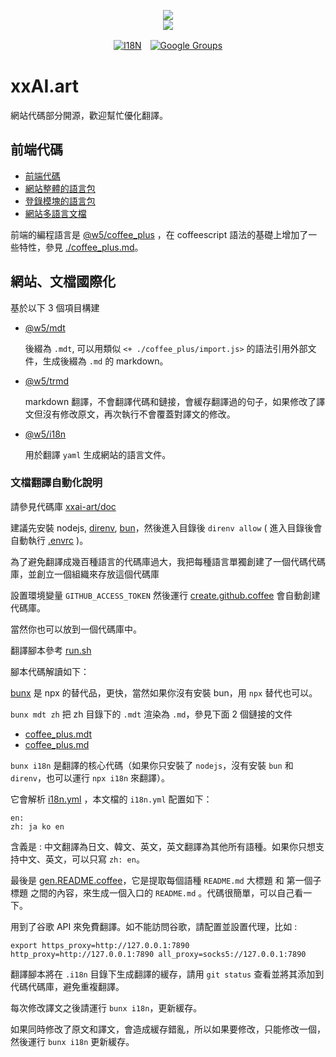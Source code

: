 [‼️]: ✏️README.mdt

<p align="center"><a href="https://xxai.art"><img src="https://cdn.jsdelivr.net/gh/xxai-art/doc/logo.svg"/></a><br/><a href="https://xxai.art"><img src="https://cdn.jsdelivr.net/gh/xxai-art/doc/xxai.svg"/></a></p><p align="center"><a href="https://github.com/xxai-art/doc#readme"><img alt="I18N" src="https://cdn.jsdelivr.net/gh/wactax/img/t.svg"/></a>　<a href="https://groups.google.com/u/0/g/xxai-art"><img alt="Google Groups" src="https://cdn.jsdelivr.net/gh/wactax/img/g-groups.svg"/></a></p>

# xxAI.art

網站代碼部分開源，歡迎幫忙優化翻譯。

## 前端代碼

* [前端代碼](https://github.com/xxai-art/web)
* [網站整體的語言包](https://github.com/xxai-art/web/tree/main/i18n)
* [登錄模塊的語言包](https://github.com/wacpkg/user/tree/main/ui.i18n)
* [網站多語言文檔](https://github.com/xxai-doc)

前端的編程語言是 [@w5/coffee_plus](http://npmjs.com/@w5/coffee_plus) ，在 coffeescript 語法的基礎上增加了一些特性，參見 [./coffee_plus.md](./coffee_plus.md)。

## 網站、文檔國際化

基於以下 3 個項目構建

* [@w5/mdt](https://www.npmjs.com/package/@w5/mdt)

  後綴為 `.mdt`, 可以用類似 `<+ ./coffee_plus/import.js>` 的語法引用外部文件，生成後綴為 `.md` 的 markdown。

* [@w5/trmd](https://www.npmjs.com/package/@w5/trmd)

  markdown 翻譯，不會翻譯代碼和鏈接，會緩存翻譯過的句子，如果修改了譯文但沒有修改原文，再次執行不會覆蓋對譯文的修改。

* [@w5/i18n](https://www.npmjs.com/package/@w5/i18n)

  用於翻譯 `yaml` 生成網站的語言文件。

### 文檔翻譯自動化說明

請參見代碼庫 [xxai-art/doc](https://github.com/xxai-art/doc)

建議先安裝 nodejs, [direnv](https://direnv.net), [bun](https://github.com/oven-sh/bun)，然後進入目錄後 `direnv allow` ( 進入目錄後會自動執行 [.envrc](https://github.com/xxai-art/doc/blob/main/.envrc) )。

為了避免翻譯成幾百種語言的代碼庫過大，我把每種語言單獨創建了一個代碼代碼庫，並創立一個組織來存放這個代碼庫

設置環境變量 `GITHUB_ACCESS_TOKEN` 然後運行 [create.github.coffee](https://github.com/xxai-art/doc/blob/main/create.github.coffee) 會自動創建代碼庫。

當然你也可以放到一個代碼庫中。

翻譯腳本參考 [run.sh](https://github.com/xxai-art/doc/blob/main/run.sh)

腳本代碼解讀如下：

[bunx](https://bun.sh/docs/cli/bunx) 是 npx 的替代品，更快，當然如果你沒有安裝 bun，用 `npx` 替代也可以。

`bunx mdt zh` 把 zh 目錄下的 `.mdt` 渲染為 `.md`，參見下面 2 個鏈接的文件

* [coffee_plus.mdt](https://github.com/xxai-doc/zh/blob/main/coffee_plus.mdt)
* [coffee_plus.md](https://github.com/xxai-doc/zh/blob/main/coffee_plus.md)

`bunx i18n` 是翻譯的核心代碼（如果你只安裝了 `nodejs`，沒有安裝 `bun` 和 `direnv`，也可以運行 `npx i18n` 來翻譯）。

它會解析 [i18n.yml](https://github.com/xxai-art/doc/blob/main/i18n.yml) ，本文檔的 `i18n.yml` 配置如下：

```
en:
zh: ja ko en
```

含義是 : 中文翻譯為日文、韓文、英文，英文翻譯為其他所有語種。如果你只想支持中文、英文，可以只寫 `zh: en`。

最後是 [gen.README.coffee](https://github.com/xxai-art/doc/blob/main/gen.README.coffee)，它是提取每個語種 `README.md` 大標題 和 第一個子標題 之間的內容，來生成一個入口的 `README.md` 。代碼很簡單，可以自己看一下。

用到了谷歌 API 來免費翻譯。如不能訪問谷歌，請配置並設置代理，比如 :

```
export https_proxy=http://127.0.0.1:7890 http_proxy=http://127.0.0.1:7890 all_proxy=socks5://127.0.0.1:7890
```

翻譯腳本將在 `.i18n` 目錄下生成翻譯的緩存，請用 `git status` 查看並將其添加到代碼代碼庫，避免重複翻譯。

每次修改譯文之後請運行 `bunx i18n`，更新緩存。

如果同時修改了原文和譯文，會造成緩存錯亂，所以如果要修改，只能修改一個，然後運行 `bunx i18n` 更新緩存。
